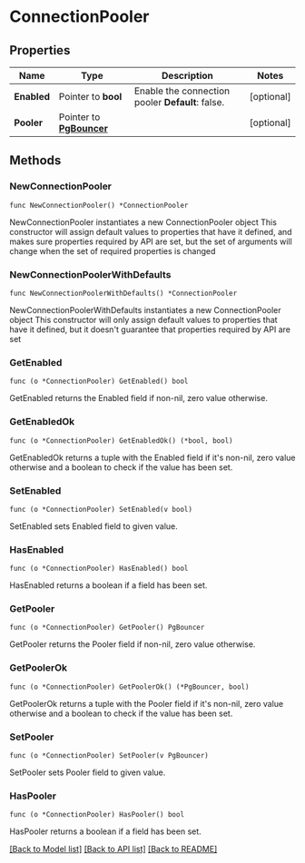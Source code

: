 # ConnectionPooler

## Properties

Name | Type | Description | Notes
------------ | ------------- | ------------- | -------------
**Enabled** | Pointer to **bool** | Enable the connection pooler  **Default**: false. | [optional] 
**Pooler** | Pointer to [**PgBouncer**](PgBouncer.md) |  | [optional] 

## Methods

### NewConnectionPooler

`func NewConnectionPooler() *ConnectionPooler`

NewConnectionPooler instantiates a new ConnectionPooler object
This constructor will assign default values to properties that have it defined,
and makes sure properties required by API are set, but the set of arguments
will change when the set of required properties is changed

### NewConnectionPoolerWithDefaults

`func NewConnectionPoolerWithDefaults() *ConnectionPooler`

NewConnectionPoolerWithDefaults instantiates a new ConnectionPooler object
This constructor will only assign default values to properties that have it defined,
but it doesn't guarantee that properties required by API are set

### GetEnabled

`func (o *ConnectionPooler) GetEnabled() bool`

GetEnabled returns the Enabled field if non-nil, zero value otherwise.

### GetEnabledOk

`func (o *ConnectionPooler) GetEnabledOk() (*bool, bool)`

GetEnabledOk returns a tuple with the Enabled field if it's non-nil, zero value otherwise
and a boolean to check if the value has been set.

### SetEnabled

`func (o *ConnectionPooler) SetEnabled(v bool)`

SetEnabled sets Enabled field to given value.

### HasEnabled

`func (o *ConnectionPooler) HasEnabled() bool`

HasEnabled returns a boolean if a field has been set.

### GetPooler

`func (o *ConnectionPooler) GetPooler() PgBouncer`

GetPooler returns the Pooler field if non-nil, zero value otherwise.

### GetPoolerOk

`func (o *ConnectionPooler) GetPoolerOk() (*PgBouncer, bool)`

GetPoolerOk returns a tuple with the Pooler field if it's non-nil, zero value otherwise
and a boolean to check if the value has been set.

### SetPooler

`func (o *ConnectionPooler) SetPooler(v PgBouncer)`

SetPooler sets Pooler field to given value.

### HasPooler

`func (o *ConnectionPooler) HasPooler() bool`

HasPooler returns a boolean if a field has been set.


[[Back to Model list]](../README.md#documentation-for-models) [[Back to API list]](../README.md#documentation-for-api-endpoints) [[Back to README]](../README.md)


